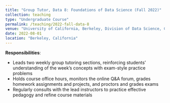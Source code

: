 ```yaml
---
title: "Group Tutor, Data 8: Foundations of Data Science (Fall 2022)"
collection: teaching
type: "Undergraduate Course"
permalink: /teaching/2022-fall-data-8
venue: "University of California, Berkeley, Division of Data Science, Computing, and Society (CDSS)"
date: 2022-08-01
location: "Berkeley, California"
---
```


__Responsibilities__:
- Leads two weekly group tutoring sections, reinforcing students’ understanding of the week’s concepts with exam-style practice problems
- Holds course office hours, monitors the online Q&A forum, grades homework assignments and projects, and proctors and grades exams
- Regularly consults with the lead instructors to practice effective pedagogy and refine course materials
